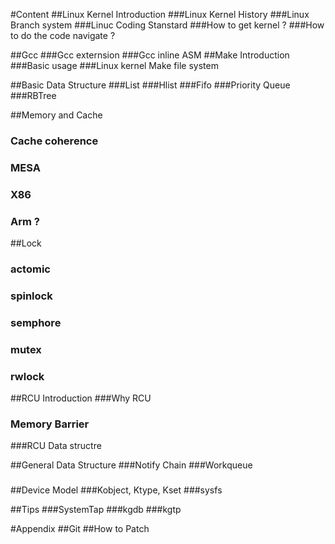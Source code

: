 #Content
##Linux Kernel Introduction
###Linux Kernel  History
###Linux Branch system
###Linuc Coding Stanstard
###How to get kernel ?
###How to do the code navigate ?

##Gcc 
###Gcc externsion
###Gcc inline ASM
##Make Introduction
###Basic usage
###Linux kernel Make file system

##Basic Data Structure 
###List
###Hlist
###Fifo
###Priority Queue
###RBTree

##Memory and Cache
### Cache coherence
### MESA
### X86 
### Arm ?

##Lock 
### actomic 
### spinlock
### semphore
### mutex
### rwlock

##RCU Introduction
###Why RCU
### Memory  Barrier
###RCU Data structre

##General Data Structure
###Notify Chain
###Workqueue
###

##Device Model
###Kobject, Ktype, Kset
###sysfs

##Tips 
###SystemTap
###kgdb
###kgtp


#Appendix
##Git 
##How to Patch 

